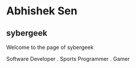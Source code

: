 # Abhishek Sen
## sybergeek

Welcome to the page of sybergeek

Software Developer . Sports Programmer . Gamer